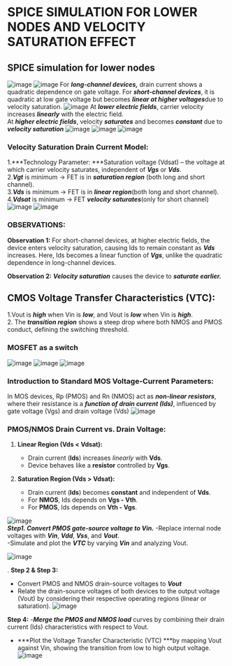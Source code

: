 # SPICE SIMULATION FOR LOWER NODES AND VELOCITY SATURATION EFFECT 
## SPICE simulation for lower nodes
![image](https://github.com/manohargumma/INTRODUCTION-TO-CIRCUIT-DESIGN-AND-SPICE-SIMUATIONS/blob/085b8ac49709be6198dfbf45c04ad9e796a6bf14/DAY2/picslab2/Screenshot%20from%202025-10-16%2016-18-49.png)
![image](https://github.com/manohargumma/INTRODUCTION-TO-CIRCUIT-DESIGN-AND-SPICE-SIMUATIONS/blob/085b8ac49709be6198dfbf45c04ad9e796a6bf14/DAY2/picslab2/Screenshot%20from%202025-10-16%2016-22-07.png)
For ***long-channel devices,*** drain current shows a quadratic dependence on gate voltage.
For ***short-channel devices***, it is quadratic at low gate voltage but becomes ***linear at higher voltages***due to velocity saturation.
![image](https://github.com/manohargumma/INTRODUCTION-TO-CIRCUIT-DESIGN-AND-SPICE-SIMUATIONS/blob/085b8ac49709be6198dfbf45c04ad9e796a6bf14/DAY2/picslab2/Screenshot%20from%202025-10-16%2017-16-48.png)
At ***lower electric fields***, carrier velocity increases ***linearly*** with the electric field.<br>
At ***higher electric fields***, velocity ***saturates*** and becomes ***constant*** due to ***velocity saturation***
![image](https://github.com/manohargumma/INTRODUCTION-TO-CIRCUIT-DESIGN-AND-SPICE-SIMUATIONS/blob/085b8ac49709be6198dfbf45c04ad9e796a6bf14/DAY2/picslab2/Screenshot%20from%202025-10-16%2017-17-03.png)
![image](https://github.com/manohargumma/INTRODUCTION-TO-CIRCUIT-DESIGN-AND-SPICE-SIMUATIONS/blob/085b8ac49709be6198dfbf45c04ad9e796a6bf14/DAY2/picslab2/Screenshot%20from%202025-10-16%2017-17-15.png)
![image](https://github.com/manohargumma/INTRODUCTION-TO-CIRCUIT-DESIGN-AND-SPICE-SIMUATIONS/blob/085b8ac49709be6198dfbf45c04ad9e796a6bf14/DAY2/picslab2/Screenshot%20from%202025-10-16%2017-17-33.png)
### Velocity Saturation Drain Current Model:

1.***Technology Parameter: ***Saturation voltage (Vdsat) – the voltage at which carrier velocity saturates, independent of ***Vgs*** or ***Vds***.<br>
2.***Vgt*** is minimum → FET is in ***saturation region*** (both long and short channel).<br>
3.***Vds*** is minimum → FET is in ***linear region***(both long and short channel).<br>
4.***Vdsat*** is minimum → FET ***velocity saturates***(only for short channel)<br>
![image](https://github.com/manohargumma/INTRODUCTION-TO-CIRCUIT-DESIGN-AND-SPICE-SIMUATIONS/blob/085b8ac49709be6198dfbf45c04ad9e796a6bf14/DAY2/picslab2/Screenshot%20from%202025-10-16%2017-18-14.png)
![image](https://github.com/manohargumma/INTRODUCTION-TO-CIRCUIT-DESIGN-AND-SPICE-SIMUATIONS/blob/085b8ac49709be6198dfbf45c04ad9e796a6bf14/DAY2/picslab2/Screenshot%20from%202025-10-16%2019-51-30.png)
### OBSERVATIONS:
**Observation 1:** For short-channel devices, at higher electric fields, the device enters velocity saturation, causing Ids to remain constant as ***Vds*** increases. Here, Ids becomes a linear function of ***Vgs***, unlike the quadratic dependence in long-channel devices.<br>

**Observation 2:**  ***Velocity saturation*** causes the device to ***saturate earlier.***
## CMOS Voltage Transfer Characteristics (VTC):
1.Vout is ***high*** when Vin is ***low***, and Vout is ***low*** when Vin is ***high***.<br>
2. The ***transition region*** shows a steep drop where both NMOS and PMOS conduct, defining the switching threshold.<br>
### MOSFET as a switch
![image](https://github.com/manohargumma/INTRODUCTION-TO-CIRCUIT-DESIGN-AND-SPICE-SIMUATIONS/blob/26a49b000ed74f5bb71d578b56a816e01cf15925/DAY2/picslab2/Screenshot%20from%202025-10-16%2019-53-23.png)
![image](https://github.com/manohargumma/INTRODUCTION-TO-CIRCUIT-DESIGN-AND-SPICE-SIMUATIONS/blob/26a49b000ed74f5bb71d578b56a816e01cf15925/DAY2/picslab2/Screenshot%20from%202025-10-16%2019-53-51.png)
![image](https://github.com/manohargumma/INTRODUCTION-TO-CIRCUIT-DESIGN-AND-SPICE-SIMUATIONS/blob/26a49b000ed74f5bb71d578b56a816e01cf15925/DAY2/picslab2/Screenshot%20from%202025-10-16%2019-54-41.png)
### Introduction to Standard MOS Voltage-Current Parameters:
In MOS devices, Rp (PMOS) and Rn (NMOS) act as ***non-linear resistors***, where their resistance is a ***function of drain current (Ids)***, influenced by gate voltage (Vgs) and drain voltage (Vds)
![image](https://github.com/manohargumma/INTRODUCTION-TO-CIRCUIT-DESIGN-AND-SPICE-SIMUATIONS/blob/f3e88a282f1b4ca904af57f51dd65c3c80267bb8/DAY2/picslab2/Screenshot%20from%202025-10-16%2019-55-11.png)
### PMOS/NMOS Drain Current vs. Drain Voltage:



1. **Linear Region (Vds < Vdsat):**
   - Drain current (**Ids**) increases *linearly* with **Vds**.  
   - Device behaves like a **resistor** controlled by **Vgs**.

2. **Saturation Region (Vds > Vdsat):**
   - Drain current (**Ids**) becomes **constant** and independent of **Vds**.  
   - For **NMOS**, Ids depends on **Vgs - Vth**.  
   - For **PMOS**, Ids depends on **Vth - Vgs**.


![image](https://github.com/manohargumma/INTRODUCTION-TO-CIRCUIT-DESIGN-AND-SPICE-SIMUATIONS/blob/9bcf3eb89b27daca5b438e80e39f71ed7f8f3331/DAY2/picslab2/Screenshot%20from%202025-10-16%2019-56-02.png)   
***Step1. Convert PMOS gate-source voltage to Vin.***
  -Replace internal node voltages with ***Vin***, ***Vdd***, ***Vss***, and ***Vout***.<br>
  -Simulate and plot the ***VTC*** by varying ***Vin*** and analyzing Vout. 

![image](https://github.com/manohargumma/INTRODUCTION-TO-CIRCUIT-DESIGN-AND-SPICE-SIMUATIONS/blob/aaeca61942eaf3259b2a3003875ccce1a9946b7a/DAY2/picslab2/Screenshot%20from%202025-10-16%2019-57-48.png)


 
. **Step 2 & Step 3:**
   - Convert PMOS and NMOS drain-source voltages to ***Vout***
   -  Relate the drain-source voltages of both devices to the output voltage (Vout) by considering their respective operating regions (linear or saturation). 
   ![image](https://github.com/manohargumma/INTRODUCTION-TO-CIRCUIT-DESIGN-AND-SPICE-SIMUATIONS/blob/b00b68500fcfa2d6dcdfd79179f482d8e0138601/DAY2/picslab2/Screenshot%20from%202025-10-16%2019-58-23.png)

 **Step 4:**
   -***Merge the PMOS and NMOS load*** curves by combining their drain current (Ids) characteristics with respect to Vout.
   -  ***Plot the Voltage Transfer Characteristic (VTC) ***by mapping Vout against Vin, showing the transition from low to high output voltage.
![image](https://github.com/manohargumma/INTRODUCTION-TO-CIRCUIT-DESIGN-AND-SPICE-SIMUATIONS/blob/818c40415bb9b0160cb82bb03fd51f2c483970c5/DAY2/picslab2/Screenshot%20from%202025-10-16%2019-59-39.png)
